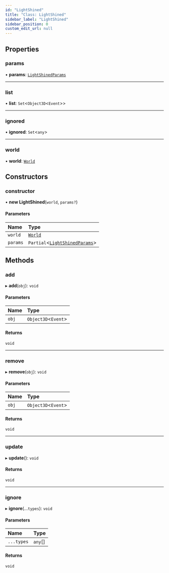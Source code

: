 ```yaml
---
id: "LightShined"
title: "Class: LightShined"
sidebar_label: "LightShined"
sidebar_position: 0
custom_edit_url: null
---
```


## Properties

### params

• **params**: [`LightShinedParams`](../modules.md#lightshinedparams-74)

___

### list

• **list**: `Set`<`Object3D`<`Event`\>\>

___

### ignored

• **ignored**: `Set`<`any`\>

___

### world

• **world**: [`World`](World.md)

## Constructors

### constructor

• **new LightShined**(`world`, `params?`)

#### Parameters

| Name | Type |
| :------ | :------ |
| `world` | [`World`](World.md) |
| `params` | `Partial`<[`LightShinedParams`](../modules.md#lightshinedparams-74)\> |

## Methods

### add

▸ **add**(`obj`): `void`

#### Parameters

| Name | Type |
| :------ | :------ |
| `obj` | `Object3D`<`Event`\> |

#### Returns

`void`

___

### remove

▸ **remove**(`obj`): `void`

#### Parameters

| Name | Type |
| :------ | :------ |
| `obj` | `Object3D`<`Event`\> |

#### Returns

`void`

___

### update

▸ **update**(): `void`

#### Returns

`void`

___

### ignore

▸ **ignore**(...`types`): `void`

#### Parameters

| Name | Type |
| :------ | :------ |
| `...types` | `any`[] |

#### Returns

`void`

